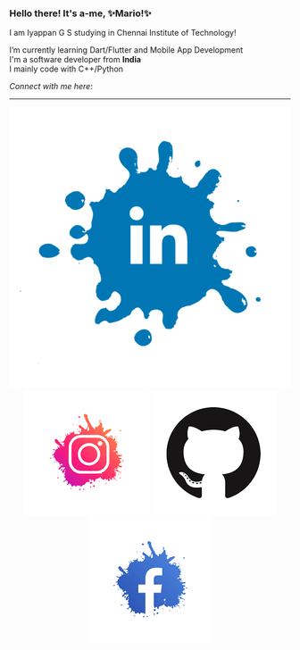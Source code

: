 ### Hello there! It's a-me, ✨Mario!✨

<!--
**Eyepan/Eyepan** is a ✨ _special_ ✨ repository because its `README.md` (this file) appears on your GitHub profile.
Here are some ideas to get you started:

- 🔭 I’m currently working on ...
- 🌱 I’m currently learning ...
- 👯 I’m looking to collaborate on ...
- 🤔 I’m looking for help with ...
- 💬 Ask me about ...
- 📫 How to reach me: ...
- 😄 Pronouns: ...
- ⚡ Fun fact: ...
-->

I am Iyappan G S studying in Chennai Institute of Technology!

I’m currently learning Dart/Flutter and Mobile App Development  
I'm a software developer from **India**  
I mainly code with C++/Python  

_Connect with me here:_


<hr>
<p align="center">
	<p align="center">
		<a href="https://www.linkedin.com/in/iyappan-sriram/" alt="Linkedin"><img src="https://github.com/Eyepan/Eyepan/blob/master/linkedin.png"></a>
 <a href="https://www.instagram.com/iyappan_sriram.tar.xz" alt="Instagram"><img src="https://github.com/Eyepan/Eyepan/blob/master/insta.png"></a>
 <a href="https://github.com/Eyepan" alt="GitHub"><img src="https://github.com/Eyepan/Eyepan/blob/master/github.png"></a>
 <a href="https://www.facebook.com/iyappan.sriram.7/" alt="Facebook"><img src="https://github.com/Eyepan/Eyepan/blob/master/facebook.png"></a>
    </p>
</p>
